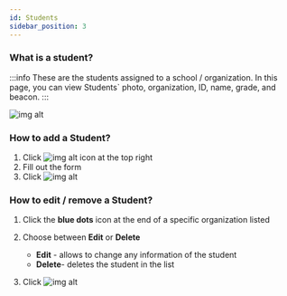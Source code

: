 ```yaml
---
id: Students
sidebar_position: 3
---
```



### What is a student?
:::info
These are the students assigned to a school / organization. In this page, you can view Students` photo, organization, ID, name, grade, and beacon. 
:::


![img alt](/img/students-page.png)


### How to add a Student?
1. Click  ![img alt](/img/add-btn.png) icon at the top right
2. Fill out the form
3. Click ![img alt](/img/save-btn.png)

### How to edit / remove a Student?

1. Click the **blue dots** icon at the end of a specific organization listed
2. Choose between **Edit** or **Delete** 
    - **Edit** - allows to change any information of the student
    - **Delete**- deletes the student in the list

3. Click ![img alt](/img/save-btn.png)


